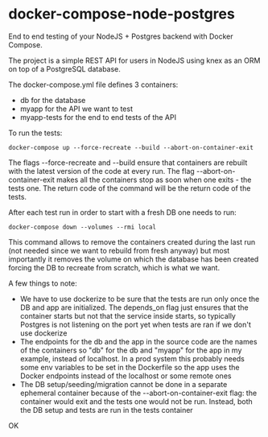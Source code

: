 # docker-compose-node-postgres
End to end testing of your NodeJS + Postgres backend with Docker Compose.  

The project is a simple REST API for users in NodeJS using knex as an ORM on top of a PostgreSQL database.

The docker-compose.yml file defines 3 containers:
- db for the database
- myapp for the API we want to test
- myapp-tests for the end to end tests of the API

To run the tests:

```
docker-compose up --force-recreate --build --abort-on-container-exit
```

The flags --force-recreate and --build ensure that containers are rebuilt with the latest version of the code at every run.
The flag --abort-on-container-exit makes all the containers stop as soon when one exits - the tests one. The return code of the command will be the return code of the tests.

After each test run in order to start with a fresh DB one needs to run:

```
docker-compose down --volumes --rmi local
```

This command allows to remove the containers created during the last run (not needed since we want to rebuild from fresh anyway) but most importantly it removes the volume on which the database has been created forcing the DB to recreate from scratch, which is what we want.

A few things to note:
- We have to use dockerize to be sure that the tests are run only once the DB and app are initialized. The depends_on flag just ensures that the container starts but not that the service inside starts, so typically Postgres is not listening on the port yet when tests are ran if we don't use dockerize
- The endpoints for the db and the app in the source code are the names of the containers so "db" for the db and "myapp" for the app in my example, instead of localhost. In a prod system this probably needs some env variables to be set in the Dockerfile so the app uses the Docker endpoints instead of the localhost or some remote ones
- The DB setup/seeding/migration cannot be done in a separate ephemeral container because of the --abort-on-container-exit flag: the container would exit and the tests one would not be run. Instead, both the DB setup and tests are run in the tests container

OK

